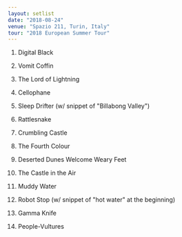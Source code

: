 ```yaml
---
layout: setlist
date: "2018-08-24"
venue: "Spazio 211, Turin, Italy"
tour: "2018 European Summer Tour"
---
```



 1. Digital Black

 2. Vomit Coffin

 3. The Lord of Lightning

 4. Cellophane

 5. Sleep Drifter
    (w/ snippet of "Billabong Valley")

 6. Rattlesnake

 7. Crumbling Castle

 8. The Fourth Colour

 9. Deserted Dunes Welcome Weary Feet

10. The Castle in the Air

11. Muddy Water

12. Robot Stop
    (w/ snippet of "hot water" at the beginning)

13. Gamma Knife

14. People-Vultures


